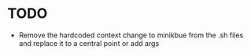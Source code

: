 # TODO
- Remove the hardcoded context change to minikbue from the .sh files and replace it to a central point or add args